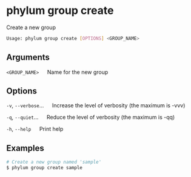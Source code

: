 # phylum group create

Create a new group

```sh
Usage: phylum group create [OPTIONS] <GROUP_NAME>
```

## Arguments

`<GROUP_NAME>`
&emsp; Name for the new group

## Options

`-v`, `--verbose`...
&emsp; Increase the level of verbosity (the maximum is -vvv)

`-q`, `--quiet`...
&emsp; Reduce the level of verbosity (the maximum is -qq)

`-h`, `--help`
&emsp; Print help

## Examples

```sh
# Create a new group named 'sample'
$ phylum group create sample
```
